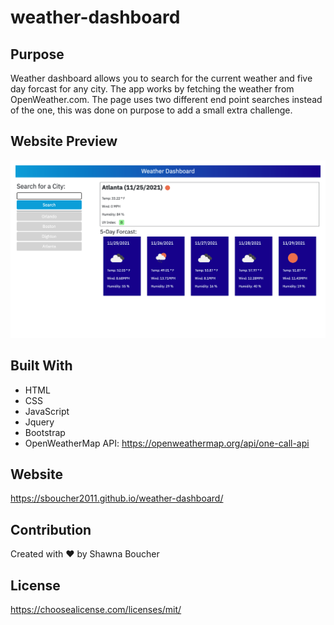 # weather-dashboard

## Purpose
Weather dashboard allows you to search for the current weather and five day forcast for any city.  The app works by fetching the weather from OpenWeather.com.  The page uses two different end point searches instead of the one, this was done on purpose to add a small extra challenge.

## Website Preview

![alt text](https://github.com/sboucher2011/weather-dashboard/blob/main/assets/images/readme.png)

## Built With
* HTML
* CSS
* JavaScript
* Jquery
* Bootstrap
* OpenWeatherMap API: https://openweathermap.org/api/one-call-api

## Website

https://sboucher2011.github.io/weather-dashboard/

## Contribution

Created with ❤️  by Shawna Boucher

## License

https://choosealicense.com/licenses/mit/
